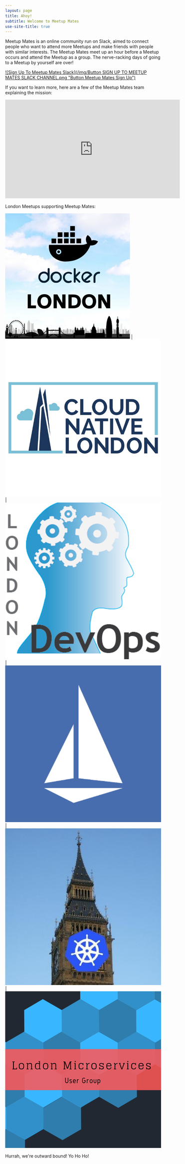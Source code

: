 ```yaml
---
layout: page
title: Ahoy!
subtitle: Welcome to Meetup Mates
use-site-title: true
---
```


Meetup Mates is an online community run on Slack, aimed to connect people who want to attend more Meetups and make friends with people with similar interests. The Meetup Mates meet up an hour before a Meetup occurs and attend the Meetup as a group. The nerve-racking days of going to a Meetup by yourself are over!

[![Sign Up To Meetup Mates Slack](/img/Button SIGN UP TO MEETUP MATES SLACK CHANNEL.png "Button Meetup Mates Sign Up")](https://meetup-mates.com/register/)

If you want to learn more, here are a few of the Meetup Mates team explaining the mission:

<div class="youtube-responsive-container"><iframe width="560" height="315" src="https://www.youtube.com/embed/G-kKl2Db9Gg" frameborder="0" allow="accelerometer; autoplay; encrypted-media; gyroscope; picture-in-picture" allowfullscreen></iframe></div>


London Meetups supporting Meetup Mates:

[![MeetupMates_DockerLondon](/img/MeetupMates_Docker_London.jpg "MeetupMates_DockerLondon")](https://www.meetup.com/Docker-London/) | [![MeetupMates_Cloud_Native](/img/MeetupMates_Cloud_Native.png "MeetupMates_Cloud_Native")](https://www.meetup.com/Cloud-Native-London/) | [![MeetupMates_London_DevOps](/img/MeetupMates_London_DevOps.png "MeetupMates_London_DevOps")](https://www.meetup.com/London-DevOps/) | [![MeetupMates_Istio](/img/MeetupMates_Istio.png "MeetupMates_Istio")](https://www.meetup.com/Istio-London/) | [![MeetupMates_Kubernetes](/img/MeetupMates_Kubernetes.png "MeetupMates_Kubernetes")](https://www.meetup.com/Kubernetes-London/) | [![MeetupMates_Microservices](/img/MeetupMates_Microservices.png "MeetupMates_Microservices")](https://www.meetup.com/London-Microservices-User-Group/events/)


Hurrah, we're outward bound! Yo Ho Ho!
